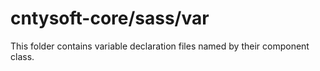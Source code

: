 # cntysoft-core/sass/var

This folder contains variable declaration files named by their component class.
